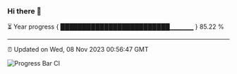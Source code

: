 ### Hi there 👋

⏳ Year progress { █████████████████████████▁▁▁▁▁ } 85.22 %

---

⏰ Updated on Wed, 08 Nov 2023 00:56:47 GMT

![Progress Bar CI](https://github.com/JuvenileQ/Progress-Bar-CI/workflows/main/badge.svg)
